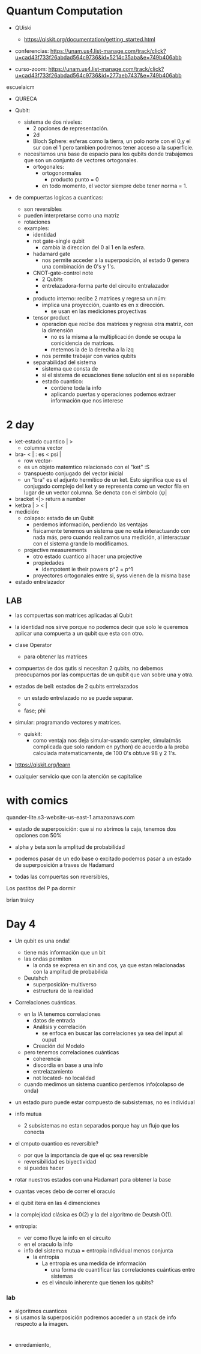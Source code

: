 # Quantum Computation
- QUiski
	- https://qiskit.org/documentation/getting_started.html

- conferencias: https://unam.us4.list-manage.com/track/click?u=cad43f733f26abdad564c9736&id=5214c35aba&e=749b406abb

- curso-zoom: https://unam.us4.list-manage.com/track/click?u=cad43f733f26abdad564c9736&id=277aeb7437&e=749b406abb

escuelaicm

- QURECA

- Qubit:
	- sistema de dos niveles:	
		- 2 opciones de representación.
		- 2d
		- Bloch Sphere: esferas como la tierra, un polo norte con el 0,y el sur con el 1 pero tambien podremos tener acceso a la superficie.
	- necesitamos una base de espacio para los qubits donde trabajemos que son un conjunto de vectores ortogonales.
		- ortogonales:
			- ortogonormales
				- producto punto  = 0
			- en todo momento, el vector siempre debe tener norma = 1.
- de compuertas logicas a cuanticas:
	- son reversibles
	- pueden interpretarse como una matriz
	- rotaciones
	- examples:
		- identidad
		- not gate-single qubit
			- cambia la direccion del 0 al 1 en la esfera.
		- hadamard gate
			- nos permite acceder a la superposición, al estado 0 genera una combinación de 0's y 1's.
		- CNOT-gate-control note
			- 2 Qubits
			- entrelazadora-forma parte del circuito entralazador
			- 
		- producto interno: recibe 2 matrices y regresa un núm:
			- implica una proyección, cuanto es en x dirección.
				-  se usan en las mediciones proyectivas
		- tensor product
			- operacion que recibe dos matrices y regresa otra matriz, con la dimensión
				- no es la misma a la multiplicación donde se ocupa la conicidencia de matrices.
				- metemos la de la derecha a la izq
			- nos permite trabajar con varios qubits
		- separabilidad del sistema
			- sistema que consta de 
			- si el sistema de ecuaciones tiene solución ent si es separable
			- estado cuantico:
				- contiene toda la info
				- aplicando puertas y operaciones podemos extraer información que nos interese
				
# 2 day
- ket-estado cuantico  | >
	- columna vector
- bra-  < | :  es <  psi |
	- row vector-
	- es un objeto matemtico relacionado con el "ket" :S
	- transpuesto conjugado del vector inicial
	- un "bra" es el adjunto hermítico de un ket. Esto significa que es el conjugado complejo del ket y se representa como un vector fila en lugar de un vector columna. Se denota con el símbolo ⟨ψ|
- bracket <|> return a number
- ketbra | > < |
- medición: 
	- colapso: estado de un Qubit
		- perdemos información, perdiendo las ventajas
		- fisicamente tenemos un sistema que no esta interactuando con nada más, pero cuando realizamos una medición, al interactuar con el sistema grande lo modificamos.
	- projective measurements
		- otro estado cuantico al hacer una projective
		- propiedades
			- idempotent ie their powers p^2 = p^1
		- proyectores ortogonales entre si, syss vienen de la misma base
- estado entrelazador


## LAB
- las compuertas son matrices aplicadas al Qubit
- la identidad nos sirve porque no podemos decir que solo le queremos aplicar una compuerta a un qubit que esta con otro.
- clase Operator
	- para obtener las matrices
- compuertas de dos qutis si necesitan 2 qubits, no debemos preocuparnos por las compuertas de un qubit que van sobre una y otra.
- estados de bell: estados de 2 qubits entrelazados
	- un estado entrelazado no se puede separar.
	- 
	- fase; phi
- simular: programando vectores  y matrices.
	- quiskit: 
		- como ventaja nos deja simular-usando sampler, simula(más complicada que solo random en python) de acuerdo a la proba calculada matematicamente, de 100 0's obtuve 98 y 2 1's.

- https://qiskit.org/learn
- cualquier servicio que con la atención se capitalice

# with comics
quander-lite.s3-website-us-east-1.amazonaws.com

* estado de superposición: que si no abrimos la caja, tenemos dos opciones con 50%
* alpha y beta son la amplitud de probabilidad

* podemos pasar de un edo base o excitado podemos pasar a un estado de superposición a traves de Hadamard
* todas las compuertas son reversibles, 



 Los pastitos del P pa dormir

 brian traicy

# Day 4 

- Un qubit es una onda!
	- tiene más información que un bit
	- las ondas permiten
		- la onda se expresa en sin and cos, ya que estan relacionadas con la amplitud de probabilida
	- Deutshch
		- superposición-multiverso
		- estructura de la realidad
- Correlaciones cuánticas.
	- en la IA tenemos correlaciones
		- datos de entrada
		- Análisis y correlación
			- se enfoca en buscar las correlaciones ya sea del input al ouput
		- Creación del Modelo
	- pero tenemos correlaciones cuánticas
		- coherencia
		- discordia en base a una info
		- entrelazamiento
		- not located- no localidad
	- cuando medimos un sistema cuantico perdemos info(colapso de onda)

- un estado puro puede estar compuesto de subsistemas, no es individual
- info mutua
	- 2 subsistemas no estan separados porque hay un flujo que los conecta

- el cmputo cuantico es reversible?
	- por que la importancia de que el qc sea reversible
	- reversibilidad es biyectividad
	- si puedes  hacer 

- rotar nuestros estados con una Hadamart para obtener la base
- cuantas veces debo de correr el oraculo
- el qubit itera en las 4 dimenciones
- la complejidad clásica es 0(2) y  la del algoritmo de Deutsh O(1).
- entropia:
	- ver como fluye la info en el circuito
	- en el oraculo la info
	- info del sistema mutua = entropia individual menos conjunta
		- la entropia
			- La entropía es una medida de información
				- una forma de cuantificar las correlaciones cuánticas entre sistemas
			- es el vinculo inherente que tienen los qubits?
### lab
- algoritmos cuanticos
- si usamos la superposición podremos acceder a un stack de info
respecto a la imagen.

#
- enredamiento, 

